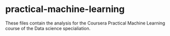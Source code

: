 # practical-machine-learning
These files contain the analysis for the Coursera Practical Machine Learning course of the Data science specialiation.
